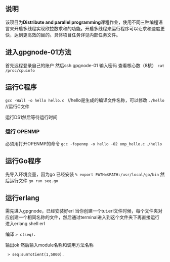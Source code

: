 ## 说明
该项目为**Distribute and parallel programming**课程作业，使用不同三种编程语言来开启多线程实现欧拉数求和的功能。开启多线程来运行程序可以让求和速度更快，达到更高效的目的。具体项目任务详见内部任务文件。
## 进入gpgnode-01方法
首先远程登录自己的账户
然后ssh gpgnode-01   输入密码
查看核心数（8核）
`cat /proc/cpuinfo`


## 运行C程序
`gcc -Wall -o hello hello.c `  //hello是生成的编译文件名称，可以修改
`./hello   `            //运行C文件

运行DS1然后等待运行时间

### 运行 OPENMP  
必须用打开OPENMP的命令
`gcc -fopenmp -o hello -O2 omp_hello.c`	
`./hello`

## 运行Go程序
先导入环境变量，因为go 已经安装
`% export PATH=$PATH:/usr/local/go/bin`
然后运行文件
`go run seq.go`

## 运行erlang 
需先进入gpgnode，已经安装好erl
当你创建一个tut.erl文件时候，每个文件夹对应创建一个相同名称的文件，然后通过terminal进入到这个文件夹下再直接运行  进入erlang shell
erl

编译
`> c(seq).`	
	
输出ok
然后输入module名称和调用方法名称

` > seq:sumTotient(1,5000).`







